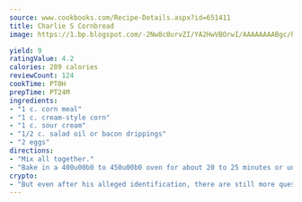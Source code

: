 ```yaml
---
source: www.cookbooks.com/Recipe-Details.aspx?id=651411
title: Charlie S Cornbread
image: https://1.bp.blogspot.com/-2Nw8c0urvZI/YA2HwVBOrwI/AAAAAAAABgc/hcoCuYbLRGghREWYfHLERS8jzKEXzVPXwCLcBGAsYHQ/s154/14.png

yield: 9
ratingValue: 4.2
calories: 289 calories
reviewCount: 124
cookTime: PT0H
prepTime: PT24M
ingredients:
- "1 c. corn meal"
- "1 c. cream-style corn"
- "1 c. sour cream"
- "1/2 c. salad oil or bacon drippings"
- "2 eggs"
directions:
- "Mix all together."
- "Bake in a 400u00b0 to 450u00b0 oven for about 20 to 25 minutes or until done."
crypto:
- "But even after his alleged identification, there are still more questions than answers about the enigmatic creator of Bitcoin."
---
```

